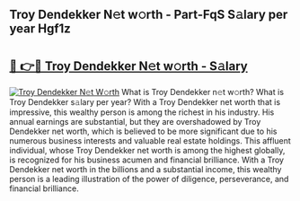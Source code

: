 ## Troy Dendekker N𝚎t w𝚘rth - Part-FqS S𝚊lary per year Hgf1z

# <h2><a href="http://gc4eg0p.nevu.top/?p=Troy+Dendekker">🔗 👉🔴 Troy Dendekker N𝚎t w𝚘rth - S𝚊lary</a></h2>

[![Troy Dendekker N𝚎t W𝚘rth](https://i.imgur.com/Oavwk0R.jpeg)](http://gc4eg0p.nevu.top/?p=Troy+Dendekker)
What is Troy Dendekker n𝚎t w𝚘rth? What is Troy Dendekker s𝚊lary per year?
With a Troy Dendekker net worth that is impressive, this wealthy person is among the richest in his industry. His annual earnings are substantial, but they are overshadowed by Troy Dendekker net worth, which is believed to be more significant due to his numerous business interests and valuable real estate holdings. This affluent individual, whose Troy Dendekker net worth is among the highest globally, is recognized for his business acumen and financial brilliance. With a Troy Dendekker net worth in the billions and a substantial income, this wealthy person is a leading illustration of the power of diligence, perseverance, and financial brilliance.
